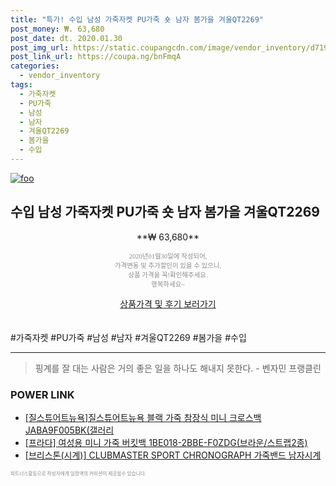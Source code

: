 ```yaml
--- 
title: "특가! 수입 남성 가죽자켓 PU가죽 숏 남자 봄가을 겨울QT2269" 
post_money: ₩. 63,680 
post_date: dt. 2020.01.30 
post_img_url: https://static.coupangcdn.com/image/vendor_inventory/d719/b164a37268d4afbd9cdd70b49919dc101b0c37658582626252f47858da54.png 
post_link_url: https://coupa.ng/bnFmqA 
categories: 
  - vendor_inventory 
tags: 
  - 가죽자켓 
  - PU가죽 
  - 남성 
  - 남자 
  - 겨울QT2269 
  - 봄가을 
  - 수입 
--- 
```

[![foo](https://static.coupangcdn.com/image/vendor_inventory/d719/b164a37268d4afbd9cdd70b49919dc101b0c37658582626252f47858da54.png)](https://coupa.ng/bnFmqA) 

## 수입 남성 가죽자켓 PU가죽 숏 남자 봄가을 겨울QT2269 
<p style="text-align: center;">**₩ 63,680**</p> 
<p style="text-align: center;"><span style="color: #898c8f; font-family: Georgia,Times,serif; font-size: 0.75em;">2020년01월30일에 작성되어, <br>가격변동 및 추가할인이 있을 수 있으니,<br> 상품 가격을 꼭!확인해주세요.<br>행복하세요~</span> 
</p>	 
<div markdown="0" style="text-align: center;"><a href="https://coupa.ng/bnFmqA" class="btn btn--success">상품가격 및 후기 보러가기</a></div> 
<br><br> 
  #가죽자켓 #PU가죽 #남성 #남자 #겨울QT2269 #봄가을 #수입 
<hr> 

> 핑계를 잘 대는 사람은 거의 좋은 일을 하나도 해내지 못한다. - 벤자민 프랭클린 


### POWER LINK

* <a href="https://blog.naver.com/sakai111/221779481706" target="_blank">[질스튜어트뉴욕]질스튜어트뉴욕 블랙 가죽 참장식 미니 크로스백 JABA9F005BK(갤러리</a>
* <a href="https://blog.naver.com/sakai111/221785585829" target="_blank">[프라다] 여성용 미니 가죽 버킷백 1BE018-2BBE-F0ZDG(브라운/스트랩2종)</a>
* <a href="https://blog.naver.com/santokki14/221785078044" target="_blank">[브리스톤(시계)] CLUBMASTER SPORT CHRONOGRAPH 가죽밴드 남자시계</a>

<span style="color: #898c8f; font-family: Georgia,Times,serif; font-size: 0.55em;">파트너스활동으로 작성자에게 일정액의 커미션이 제공될수 있습니다.</span> 
